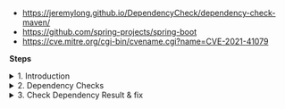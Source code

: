 -  https://jeremylong.github.io/DependencyCheck/dependency-check-maven/
-  https://github.com/spring-projects/spring-boot
-  https://cve.mitre.org/cgi-bin/cvename.cgi?name=CVE-2021-41079



**Steps**
<details>
<summary>1. Introduction</summary>
<br>

  <img width="1024" alt="image" src="https://user-images.githubusercontent.com/75510135/154805804-bd1a57d3-f68f-4aa4-af73-21475bca5f46.png">
  
  <img width="1000" alt="image" src="https://user-images.githubusercontent.com/75510135/154805911-3a5e2044-e513-4650-888b-d45c450e16ef.png">

  <img width="945" alt="image" src="https://user-images.githubusercontent.com/75510135/154805949-e12792c5-10f7-42f4-856b-940b3b921ed4.png">
    
</details>


<details>
<summary>2. Dependency Checks </summary>
<br>
 
1. @Jenkins , Install OWASP Dependency-check plugin
2. @POM , Add plugin code
3. @Jenkinsfile, add a stage for check
  
<img width="893" alt="image" src="https://user-images.githubusercontent.com/75510135/154806474-97bd4833-e720-402e-bee1-6d68fdd3152b.png">
  
 ## 1. @Jenkins , Install OWASP Dependency-check plugin
  
<img width="937" alt="image" src="https://user-images.githubusercontent.com/75510135/154806723-b0f35245-8ecf-4f40-9119-61f064f79374.png">

 ## 2. @POM , Add plugin code
  
 ```
  <!--                   Dependency Check Plugin                   -->
<plugin>
   <groupId>org.owasp</groupId>
   <artifactId>dependency-check-maven</artifactId>
   <version>6.1.6</version>
   <configuration>
      <format>ALL</format>
      <failBuildOnCVSS>8</failBuildOnCVSS>
      <!-- fail the build for CVSS greater than or equal to 5 -->
      <!-- 
			      use internal mirroring of CVE contents 
			      Suppress files 
			      E.g. a company-wide suppression file and local project file 
			     -->
      <!-- 
			     <cveUrlModified>http://internal-mirror.mycorp.com/nvdcve-1.1-modified.json.gz</cveUrlModified>  
			                    <cveUrlBase>http://internal-mirror.mycorp.com/nvdcve-1.1-%d.json.gz</cveUrlBase>
			     <suppressionFiles>               
			                        <suppressionFile>http://example.org/suppression.xml</suppressionFile>
			                        <suppressionFile>project-suppression.xml</suppressionFile> 
			                    </suppressionFiles> 
			                 -->
   </configuration>
</plugin>
  ```
  
 ## 3. @Jenkinsfile, add a stage for check
 ```
      stage('Vulnerability Scan - Docker ') {
      steps {
        sh "mvn dependency-check:check"
      }
      post {
        always {
          dependencyCheckPublisher pattern: 'target/dependency-check-report.xml'
        }
      }
    }
  ```
  
</details>

<details>
<summary>3. Check Dependency Result & fix</summary>
<br>
 
  
  <img width="1095" alt="image" src="https://user-images.githubusercontent.com/75510135/154807376-85692b71-5221-469b-95eb-9a9d09068c69.png">
  
  - click on report for Vuln
  
  <img width="1109" alt="image" src="https://user-images.githubusercontent.com/75510135/154807446-2d4e4213-ef4f-476b-8ecc-2a3b8661f367.png">

  - Check for each CVE in search engine for details
  
  <img width="648" alt="image" src="https://user-images.githubusercontent.com/75510135/154807470-808c10c5-935b-4cfd-a12e-a316ac617a0b.png">

  
  - look for the stable release version and update in POM
  - https://github.com/spring-projects/spring-boot
  
  <img width="947" alt="image" src="https://user-images.githubusercontent.com/75510135/154807549-5f569246-28f3-41c3-a839-3c32cfdb5111.png">

  <img width="1096" alt="image" src="https://user-images.githubusercontent.com/75510135/154808096-bf3f114e-e609-4c11-9270-c1bc0aae7400.png">

  
</details>


